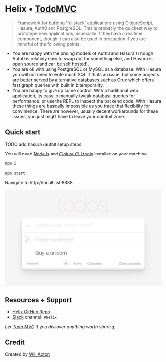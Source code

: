 # Helix • [TodoMVC](http://todomvc.com)

> Framework for building 'fullstack' applications using ClojureScript, Hasura, Auth0 and PostgreSQL. This is probably the quickest way to prototype new applications, especially if they have a realtime component, though it can also be used in production if you are mindful of the following points:
- You are happy with the pricing models of Auth0 and Hasura (Though Auth0 is relativly easy to swap out for something else, and Hasura is open source and can be self hosted).
- You are ok with using PostgreSQL or MySQL as a database. With Hasura you will not need to write much SQL if thats an issue, but some projects are better served by alternative databases such as Crux which offers fast graph queries with built in bitemporality.
- You are happy to give up some control. With a traditional web application, its easy to manually tweak database queries for performance, or use the REPL to inspect the backend code. With Hasura these things are basically impossible as you trade that flexibility for convinience. There are however, usually decent workarounds for these issues, you just might have to leave your comfort zone.

## Quick start

TODO add hasura+auth0 setup steps

You will need [Node.js](https://nodejs.org/en/) and [Clojure CLI tools](https://clojure.org/guides/getting_started) installed on your machine.

```
npm i

npm start
```

Navigate to http://localhost:8888


![](https://github.com/tastejs/todomvc-app-css/raw/master/screenshot.png)

## Resources + Support

- [Helix GitHub Repo](https://github.com/Lokeh/helix)
- [Slack](https://clojurians.net) channel: `#helix`

*Let [Todo MVC](https://github.com/tastejs/todomvc/issues) if you discover anything worth sharing.*


<!-- ## Implementation -->

<!-- How was the app created? Anything worth sharing about the process of creating the app? Any spec violations? -->


## Credit

Created by [Will Acton](https://lilac.town)
